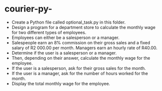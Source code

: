 # courier-py-

- Create a Python file called optional_task.py in this folder.
- Design a program for a department store to calculate the monthly wage for two different types of employees.
- Employees can either be a salesperson or a manager.
- Salespeople earn an 8% commission on their gross sales and a fixed salary of R2 000.00 per month. Managers earn an hourly rate of R40.00.
- Determine if the user is a salesperson or a manager.
- Then, depending on their answer, calculate the monthly wage for the employee.
- If the user is a salesperson, ask for their gross sales for the month.
- If the user is a manager, ask for the number of hours worked for the month.
- Display the total monthly wage for the employee.
